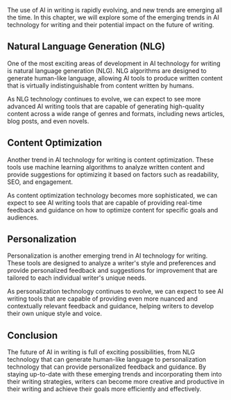

The use of AI in writing is rapidly evolving, and new trends are emerging all the time. In this chapter, we will explore some of the emerging trends in AI technology for writing and their potential impact on the future of writing.

Natural Language Generation (NLG)
---------------------------------

One of the most exciting areas of development in AI technology for writing is natural language generation (NLG). NLG algorithms are designed to generate human-like language, allowing AI tools to produce written content that is virtually indistinguishable from content written by humans.

As NLG technology continues to evolve, we can expect to see more advanced AI writing tools that are capable of generating high-quality content across a wide range of genres and formats, including news articles, blog posts, and even novels.

Content Optimization
--------------------

Another trend in AI technology for writing is content optimization. These tools use machine learning algorithms to analyze written content and provide suggestions for optimizing it based on factors such as readability, SEO, and engagement.

As content optimization technology becomes more sophisticated, we can expect to see AI writing tools that are capable of providing real-time feedback and guidance on how to optimize content for specific goals and audiences.

Personalization
---------------

Personalization is another emerging trend in AI technology for writing. These tools are designed to analyze a writer's style and preferences and provide personalized feedback and suggestions for improvement that are tailored to each individual writer's unique needs.

As personalization technology continues to evolve, we can expect to see AI writing tools that are capable of providing even more nuanced and contextually relevant feedback and guidance, helping writers to develop their own unique style and voice.

Conclusion
----------

The future of AI in writing is full of exciting possibilities, from NLG technology that can generate human-like language to personalization technology that can provide personalized feedback and guidance. By staying up-to-date with these emerging trends and incorporating them into their writing strategies, writers can become more creative and productive in their writing and achieve their goals more efficiently and effectively.


